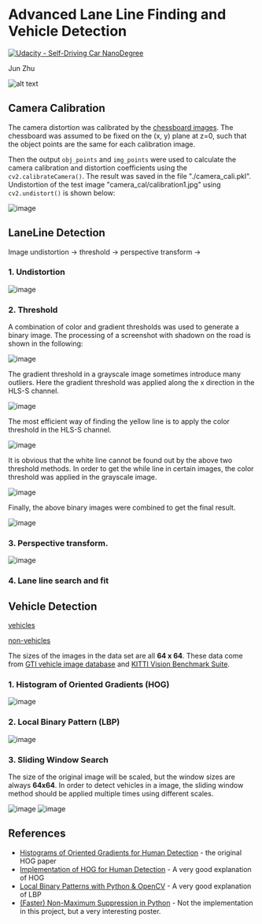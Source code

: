 # Advanced Lane Line Finding and Vehicle Detection

[![Udacity - Self-Driving Car NanoDegree](https://s3.amazonaws.com/udacity-sdc/github/shield-carnd.svg)](http://www.udacity.com/drive)

Jun Zhu

![alt text](highlight-1.png)


## Camera Calibration

The camera distortion was calibrated by the [chessboard images](./camera_cal/). The chessboard was assumed to be fixed on the (x, y) plane at z=0, such that the object points are the same for each calibration image.

Then the output `obj_points` and `img_points` were used to calculate the camera calibration and distortion coefficients using the `cv2.calibrateCamera()`.  The result was saved in the file "./camera_cali.pkl". Undistortion of the test image "camera_cal/calibration1.jpg" using `cv2.undistort()` is shown below: 

![image](./output_images/chess_board_undistorted.jpg "Chessboard undistortion")

## LaneLine Detection

Image undistortion -> threshold -> perspective transform ->

### 1. Undistortion

![image](./output_images/image_undistorted.jpg "Sample image undistortion")

### 2. Threshold
A combination of color and gradient thresholds was used to generate a binary image. The processing of a screenshot with shadown on the road is shown in the following:

![image](./output_images/threshold_original.jpg "Original image for threshold")

The gradient threshold in a grayscale image sometimes introduce many outliers. Here the gradient threshold was applied along the x direction in the HLS-S channel.

![image](./output_images/gradient_thresh_s_x.jpg "gradient threshold")

The most efficient way of finding the yellow line is to apply the color threshold in the HLS-S channel.

![image](./output_images/color_thresh_s.jpg "color threshold in HLS-S channel")

It is obvious that the white line cannot be found out by the above two threshold methods. In order to get the while line in certain images, the color threshold was applied in the grayscale image.

![image](./output_images/color_thresh_gray.jpg "color threshold in grayscale")

Finally, the above binary images were combined to get the final result.

![image](./output_images/combined_threshold.jpg "combined_thresh")

### 3. Perspective transform.

![image](./output_images/perspective_transform.png "Perspective Transform")


### 4. Lane line search and fit


## Vehicle Detection


[vehicles](https://s3.amazonaws.com/udacity-sdc/Vehicle_Tracking/vehicles.zip)

[non-vehicles](https://s3.amazonaws.com/udacity-sdc/Vehicle_Tracking/non-vehicles.zip) 

The sizes of the images in the data set are all **64 x 64**. These data come from [GTI vehicle image database](http://www.gti.ssr.upm.es/data/Vehicle_database.html) and [KITTI Vision Benchmark Suite](http://www.cvlibs.net/datasets/kitti/).

### 1. Histogram of Oriented Gradients (HOG)

![image](./output_images/hog_features_and_images.png "HOG")

### 2. Local Binary Pattern (LBP) 

![image](./output_images/lbp_features_and_images.png "LBP")

### 3. Sliding Window Search

The size of the original image will be scaled, but the window sizes are always **64x64**. In order to detect vehicles in a image, the sliding window method should be applied multiple times using different scales.

![image](./output_images/sliding_window_images.png "sliding window images")
![image](./output_images/sliding_window_features.png "sliding window features")

## References

- [Histograms of Oriented Gradients for Human Detection](http://www.csd.uwo.ca/~olga/Courses/Fall2009/9840/Papers/DalalTriggsCVPR05.pdf) - the original HOG paper
- [Implementation of HOG for Human Detection](http://www.geocities.ws/talh_davidc/#cst_extract) - A very good explanation of HOG
- [Local Binary Patterns with Python & OpenCV](http://www.pyimagesearch.com/2015/12/07/local-binary-patterns-with-python-opencv) - A very good explanation of LBP
- [(Faster) Non-Maximum Suppression in Python](http://www.pyimagesearch.com/2015/02/16/faster-non-maximum-suppression-python/) - Not the implementation in this project, but a very interesting poster.
